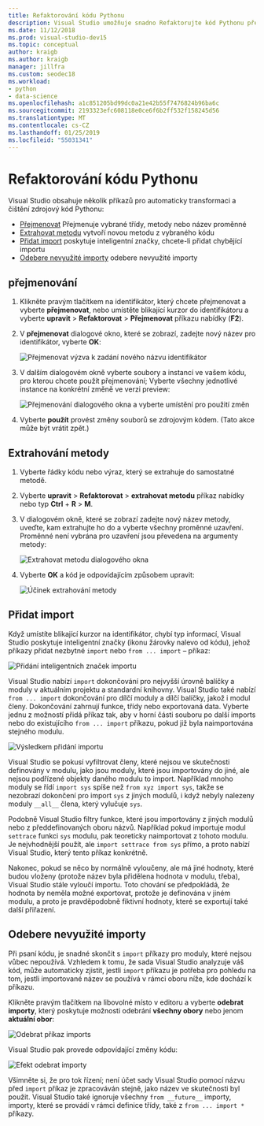 ```yaml
---
title: Refaktorování kódu Pythonu
description: Visual Studio umožňuje snadno Refaktorujte kód Pythonu přejmenováním identifikátory, extrahování metody, přidání importy a odebrání nepoužívaných importuje.
ms.date: 11/12/2018
ms.prod: visual-studio-dev15
ms.topic: conceptual
author: kraigb
ms.author: kraigb
manager: jillfra
ms.custom: seodec18
ms.workload:
- python
- data-science
ms.openlocfilehash: a1c851205bd99dc0a21e42b55f7476824b96ba6c
ms.sourcegitcommit: 2193323efc608118e0ce6f6b2ff532f158245d56
ms.translationtype: MT
ms.contentlocale: cs-CZ
ms.lasthandoff: 01/25/2019
ms.locfileid: "55031341"
---
```

# <a name="refactor-python-code"></a>Refaktorování kódu Pythonu

Visual Studio obsahuje několik příkazů pro automaticky transformaci a čištění zdrojový kód Pythonu:

- [Přejmenovat](#rename) Přejmenuje vybrané třídy, metody nebo název proměnné
- [Extrahovat metodu](#extract-method) vytvoří novou metodu z vybraného kódu
- [Přidat import](#add-import) poskytuje inteligentní značky, chcete-li přidat chybějící importu
- [Odebere nevyužité importy](#remove-unused-imports) odebere nevyužité importy

## <a name="rename"></a>přejmenování

1. Klikněte pravým tlačítkem na identifikátor, který chcete přejmenovat a vyberte **přejmenovat**, nebo umístěte blikající kurzor do identifikátoru a vyberte **upravit** > **Refaktorovat**  >  **Přejmenovat** příkazu nabídky (**F2**).
2. V **přejmenovat** dialogové okno, které se zobrazí, zadejte nový název pro identifikátor, vyberte **OK**:

   ![Přejmenovat výzva k zadání nového názvu identifikátor](media/code-refactor-rename-1.png)

3. V dalším dialogovém okně vyberte soubory a instancí ve vašem kódu, pro kterou chcete použít přejmenování; Vyberte všechny jednotlivé instance na konkrétní změně ve verzi preview:

   ![Přejmenování dialogového okna a vyberte umístění pro použití změn](media/code-refactor-rename-2.png)

4. Vyberte **použít** provést změny souborů se zdrojovým kódem. (Tato akce může být vrátit zpět.)

## <a name="extract-method"></a>Extrahování metody

1. Vyberte řádky kódu nebo výraz, který se extrahuje do samostatné metodě.
2. Vyberte **upravit** > **Refaktorovat** > **extrahovat metodu** příkaz nabídky nebo typ **Ctrl** + **R** > **M**.
3. V dialogovém okně, které se zobrazí zadejte nový název metody, uveďte, kam extrahujte ho do a vyberte všechny proměnné uzavření. Proměnné není vybrána pro uzavření jsou převedena na argumenty metody:

   ![Extrahovat metodu dialogového okna](media/code-refactor-extract-method-1.png)

4. Vyberte **OK** a kód je odpovídajícím způsobem upravit:

   ![Účinek extrahování metody](media/code-refactor-extract-method-2.png)

## <a name="add-import"></a>Přidat import

Když umístíte blikající kurzor na identifikátor, chybí typ informací, Visual Studio poskytuje inteligentní značky (ikonu žárovky nalevo od kódu), jehož příkazy přidat nezbytné `import` nebo `from ... import` – příkaz:

![Přidání inteligentních značek importu](media/code-refactor-add-import-1.png)

Visual Studio nabízí `import` dokončování pro nejvyšší úrovně balíčky a moduly v aktuálním projektu a standardní knihovny. Visual Studio také nabízí `from ... import` dokončování pro dílčí moduly a dílčí balíčky, jakož i modul členy. Dokončování zahrnují funkce, třídy nebo exportovaná data. Vyberte jednu z možností přidá příkaz tak, aby v horní části souboru po další imports nebo do existujícího `from ... import` příkazu, pokud již byla naimportována stejného modulu.

![Výsledkem přidání importu](media/code-refactor-add-import-2.png)

Visual Studio se pokusí vyfiltrovat členy, které nejsou ve skutečnosti definovány v modulu, jako jsou moduly, které jsou importovány do jiné, ale nejsou podřízené objekty daného modulu to import. Například mnoho moduly se řídí `import sys` spíše než `from xyz import sys`, takže se nezobrazí dokončení pro import `sys` z jiných modulů, i když nebyly nalezeny moduly `__all__` člena, který vylučuje `sys`.

Podobně Visual Studio filtry funkce, které jsou importovány z jiných modulů nebo z předdefinovaných oboru názvů. Například pokud importuje modul `settrace` funkci `sys` modulu, pak teoreticky naimportovat z tohoto modulu. Je nejvhodnější použít, ale `import settrace from sys` přímo, a proto nabízí Visual Studio, který tento příkaz konkrétně.

Nakonec, pokud se něco by normálně vyloučeny, ale má jiné hodnoty, které budou vloženy (protože název byla přidělena hodnota v modulu, třeba), Visual Studio stále vyloučí importu. Toto chování se předpokládá, že hodnota by neměla možné exportovat, protože je definována v jiném modulu, a proto je pravděpodobně fiktivní hodnoty, které se exportují také další přiřazení.

## <a name="remove-unused-imports"></a>Odebere nevyužité importy

Při psaní kódu, je snadné skončit s `import` příkazy pro moduly, které nejsou vůbec nepoužívá. Vzhledem k tomu, že sada Visual Studio analyzuje váš kód, může automaticky zjistit, jestli `import` příkazu je potřeba pro pohledu na tom, jestli importované název se používá v rámci oboru níže, kde dochází k příkazu.

Klikněte pravým tlačítkem na libovolné místo v editoru a vyberte **odebrat importy**, který poskytuje možnosti odebrání **všechny obory** nebo jenom **aktuální obor**:

![Odebrat příkaz imports](media/code-refactor-remove-imports-1.png)

Visual Studio pak provede odpovídající změny kódu:

![Efekt odebrat importy](media/code-refactor-remove-imports-2.png)

Všimněte si, že pro tok řízení; není účet sady Visual Studio pomocí názvu před `import` příkaz je zpracováván stejně, jako název ve skutečnosti byl použit. Visual Studio také ignoruje všechny `from __future__` importy, importy, které se provádí v rámci definice třídy, také z `from ... import *` příkazy.
